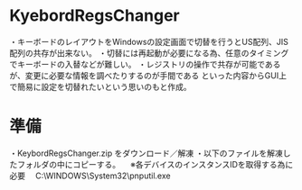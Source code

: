 # KyebordRegsChanger

・キーボードのレイアウトをWindowsの設定画面で切替を行うとUS配列、JIS配列の共存が出来ない。
・切替には再起動が必要になる為、任意のタイミングでキーボードの入替などが難しい。
・レジストリの操作で共存が可能であるが、変更に必要な情報を調べたりするのが手間である
といった内容からGUI上で簡易に設定を切替れたいという思いのもと作成。


# 準備
・KeybordRegsChanger.zip をダウンロード／解凍
・以下のファイルを解凍したフォルダの中にコピーする。
　※各デバイスのインスタンスIDを取得する為に必要
　C:\WINDOWS\System32\pnputil.exe



